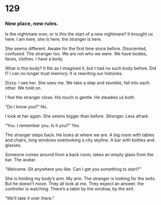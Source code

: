 # 129

### New place, new rules.

Is the nightmare over, or is this the start of a new nightmare? It brought us here. I am here, she is here, the stranger is here.

She seems different. Awake for the first time since before. Disoriented, confused. The stranger too. We are not who we were. We have bodies, faces, clothes. I have a body.

What is this body? It fits as I imagined it, but I had no such body before. Did I? I can no longer trust memory. It is rewriting our histories. 

Dizzy. I see her. She sees me. We take a step and stumble, fall into each other. We hold on.

I feel the stranger close. His touch is gentle. He steadies us both.

 “Do I know you?” No.

I look at her again. She seems bigger than before. Stronger. Less afraid.

“You. I  remember you. Is it you?” Yes.

The stranger steps back. He looks at where we are. A big room with tables and chairs, long windows overlooking a city skyline. A bar with bottles and glasses. 

Someone comes around from a back room, takes an empty glass from the bar. The avatar.

“Welcome. Sit anywhere you like. Can I get you something to start?” 

She is holding my body’s arm. My arm. The stranger is looking for the exits. But he doesn’t move. They all look at me. They expect an answer. the controller is watching. There’s a table by the window, by the exit. 

“We’ll take it over there.”